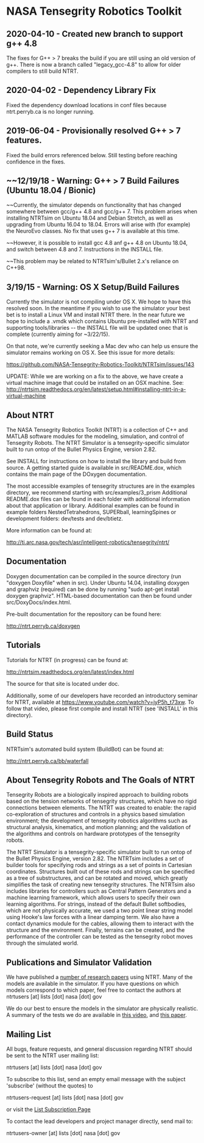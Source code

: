 NASA Tensegrity Robotics Toolkit
===============

2020-04-10 - Created new branch to support g++ 4.8
--------

The fixes for G++ > 7 breaks the build if you are still using an old version of g++. There is now a branch called "legacy_gcc-4.8" to allow for older compilers to still build NTRT.

2020-04-02 - Dependency Library Fix
--------

Fixed the dependency download locations in conf files because ntrt.perryb.ca is no longer running.

2019-06-04 - Provisionally resolved G++ > 7 features.
--------

Fixed the build errors referenced below.  Still testing before reaching confidence in the fixes.

~~12/19/18 - Warning: G++ > 7 Build Failures (Ubuntu 18.04 / Bionic)
---------

~~Currently, the simulator depends on functionality that has changed somewhere between gcc/g++ 4.8 and gcc/g++ 7. This problem arises when installing NTRTsim on Ubuntu 18.04 and Debian Stretch, as well as upgrading from Ubuntu 16.04 to 18.04. Errors will arise with (for example) the NeuroEvo classes. No fix that uses g++ 7 is available at this time. 

~~However, it is possible to install gcc 4.8 anf g++ 4.8 on Ubuntu 18.04, and switch between 4.8 and 7. Instructions in the INSTALL file.

~~This problem may be related to NTRTsim's/Bullet 2.x's reliance on C++98. 

3/19/15 - Warning: OS X Setup/Build Failures
---------
Currently the simulator is not compiling under OS X. We hope to have this resolved soon. In the meantime if you wish to use the simulator your best bet is to install a Linux VM and install NTRT there. In the near future we hope to include a .vmdk which contains Ubuntu pre-installed with NTRT and supporting tools/libraries -- the INSTALL file will be updated onec that is complete (currently aiming for ~3/22/15).

On that note, we're currently seeking a Mac dev who can help us ensure the simulator remains working on OS X. See this issue for more details:

https://github.com/NASA-Tensegrity-Robotics-Toolkit/NTRTsim/issues/143

UPDATE:  While we are working on a fix to the above, we have create a virtual machine image that could be installed on an OSX machine.  See:
http://ntrtsim.readthedocs.org/en/latest/setup.html#installing-ntrt-in-a-virtual-machine

About NTRT
---------

The NASA Tensegrity Robotics Toolkit (NTRT) is a collection of C++ and
MATLAB software modules for the modeling, simulation, and control of
Tensegrity Robots. The NTRT Simulator is a tensegrity-specific simulator
built to run ontop of the Bullet Physics Engine, version 2.82.

See INSTALL for instructions on how to install the library and build
from source. A getting started guide is available in src/README.dox,
which contains the main page of the DOxygen documentation.

The most accessible examples of tensegrity structures are in the
examples directory, we recommend starting with src/examples/3_prism
Additional README.dox files can be found in each folder with
additional information about that application or library. Additional 
examples can be found in example folders NestedTetrahedrons, SUPERball,
learningSpines or development folders: dev/tests and dev/btietz.

More information can be found at:

http://ti.arc.nasa.gov/tech/asr/intelligent-robotics/tensegrity/ntrt/

Documentation
--------

Doxygen documentation can be compiled in the source directory
(run "doxygen Doxyfile" when in src). Under Ubuntu 14.04, installing 
doxygen and graphviz (required) can be done by running "sudo apt-get 
install doxygen graphviz". HTML-based documentation can then be found 
under src/DoxyDocs/index.html.

Pre-built documentation for the repository can be found here:

http://ntrt.perryb.ca/doxygen

Tutorials
----------

Tutorials for NTRT (in progress) can be found at:

http://ntrtsim.readthedocs.org/en/latest/index.html

The source for that site is located under doc.

Additionally, some of our developers have recorded an introductory seminar
for NTRT, available at https://www.youtube.com/watch?v=jyP5h_t73xw.
To follow that video, please first compile and install NTRT (see 'INSTALL'
in this directory).

Build Status
---------

NTRTsim's automated build system (BuildBot) can be found at:

http://ntrt.perryb.ca/bb/waterfall

About Tensegrity Robots and The Goals of NTRT
----------
Tensegrity Robots are a biologically inspired approach to building
robots based on the tension networks of tensegrity structures, 
which have no rigid connections between elements.  The NTRT was created
to enable: the rapid co-exploration of structures and controls in 
a physics based simulation environment; the development of tensegrity 
robotics algorithms such as structural analysis, kinematics, and motion 
planning; and the validation of the algorithms and controls on hardware 
prototypes of the tensegrity robots.

The NTRT Simulator is a tensegrity-specific simulator built to run ontop
of the Bullet Physics Engine, version 2.82.  The NTRTsim includes a set 
of builder tools for specifying rods and strings as a set of points in 
Cartesian coordinates.  Structures built out of these rods and strings 
can be specified as a tree of substructures, and can be rotated and 
moved, which greatly simplifies the task of creating new tensegrity 
structures.  The NTRTsim also includes libraries for controllers such as 
Central Pattern Generators and a machine learning framework, which 
allows users to specify their own learning algorithms.  For strings, 
instead of the default Bullet softbodies, which are not physically 
accurate, we used a two point linear string model using Hooke's law 
forces with a linear damping term. We also have a contact dynamics module
for the cables, allowing them to interact with the structure and the environment.
Finally, terrains can be created, and the performance of the controller 
can be tested as the tensegrity robot moves through the simulated world.

Publications and Simulator Validation
----------------

We have published a 
[number of research papers](http://www.magicalrobot.org/BeingHuman/vytas-sunspirals-publications) 
using NTRT. Many of the models are available in the simulator. 
If you have questions on which models correspond to which paper, 
feel free to contact the authors at ntrtusers [at] lists [dot] nasa [dot] gov

We do our best to ensure the models in the simulator are physically 
realistic. A summary of the tests we do are available in 
[this video](https://youtu.be/VRdKwPsjmcI), and 
[this paper](http://www.sunspiral.org/vytas/cv/JRSI_tensegrity_final_releasable.pdf).

Mailing List
----------
All bugs, feature requests, and general discussion regarding NTRT should 
be sent to the NTRT user mailing list:

ntrtusers [at] lists [dot] nasa [dot] gov

To subscribe to this list, send an empty email message with the subject 
'subscribe' (without the quotes) to

ntrtusers-request [at] lists [dot] nasa [dot] gov

or visit the [List Subscription Page](https://lists.nasa.gov/mailman/listinfo/ntrtusers)

To contact the lead developers and project manager directly, send mail to:

ntrtusers-owner [at] lists [dot] nasa [dot] gov
